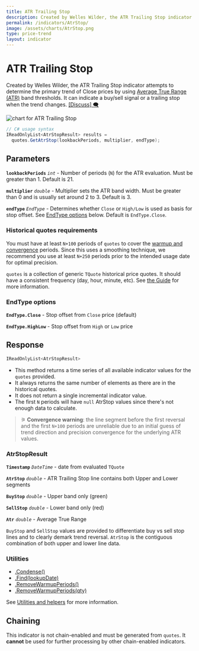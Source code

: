 ```yaml
---
title: ATR Trailing Stop
description: Created by Welles Wilder, the ATR Trailing Stop indicator attempts to determine the primary trend of financial market prices by using Average True Range (ATR) band thresholds.  It can indicate a buy/sell signal or a trailing stop when the trend changes.
permalink: /indicators/AtrStop/
image: /assets/charts/AtrStop.png
type: price-trend
layout: indicator
---
```


# ATR Trailing Stop

Created by Welles Wilder, the ATR Trailing Stop indicator attempts to determine the primary trend of Close prices by using [Average True Range (ATR)]({{site.baseurl}}/indicators/Atr/#content) band thresholds.  It can indicate a buy/sell signal or a trailing stop when the trend changes.
[[Discuss] 🗨️](https://github.com/DaveSkender/Stock.Indicators/discussions/724 "Community discussion about this indicator")

![chart for ATR Trailing Stop](/assets/charts/AtrStop.png)

```csharp
// C# usage syntax
IReadOnlyList<AtrStopResult> results =
  quotes.GetAtrStop(lookbackPeriods, multiplier, endType);
```

## Parameters

**`lookbackPeriods`** _`int`_ - Number of periods (`N`) for the ATR evaluation.  Must be greater than 1.  Default is 21.

**`multiplier`** _`double`_ - Multiplier sets the ATR band width.  Must be greater than 0 and is usually set around 2 to 3.  Default is 3.

**`endType`** _`EndType`_ - Determines whether `Close` or `High/Low` is used as basis for stop offset.  See [EndType options](#endtype-options) below.  Default is `EndType.Close`.

### Historical quotes requirements

You must have at least `N+100` periods of `quotes` to cover the [warmup and convergence]({{site.github.repository_url}}/discussions/688) periods.  Since this uses a smoothing technique, we recommend you use at least `N+250` periods prior to the intended usage date for optimal precision.

`quotes` is a collection of generic `TQuote` historical price quotes.  It should have a consistent frequency (day, hour, minute, etc).  See [the Guide]({{site.baseurl}}/guide/#historical-quotes) for more information.

### EndType options

**`EndType.Close`** - Stop offset from `Close` price (default)

**`EndType.HighLow`** - Stop offset from `High` or `Low` price

## Response

```csharp
IReadOnlyList<AtrStopResult>
```

- This method returns a time series of all available indicator values for the `quotes` provided.
- It always returns the same number of elements as there are in the historical quotes.
- It does not return a single incremental indicator value.
- The first `N` periods will have `null` AtrStop values since there's not enough data to calculate.

>&#9886; **Convergence warning**: the line segment before the first reversal and the first `N+100` periods are unreliable due to an initial guess of trend direction and precision convergence for the underlying ATR values.

### AtrStopResult

**`Timestamp`** _`DateTime`_ - date from evaluated `TQuote`

**`AtrStop`** _`double`_ - ATR Trailing Stop line contains both Upper and Lower segments

**`BuyStop`** _`double`_ - Upper band only (green)

**`SellStop`** _`double`_ - Lower band only (red)

**`Atr`** _`double`_ - Average True Range

`BuyStop` and `SellStop` values are provided to differentiate buy vs sell stop lines and to clearly demark trend reversal.  `AtrStop` is the contiguous combination of both upper and lower line data.

### Utilities

- [.Condense()]({{site.baseurl}}/utilities#condense)
- [.Find(lookupDate)]({{site.baseurl}}/utilities#find-indicator-result-by-date)
- [.RemoveWarmupPeriods()]({{site.baseurl}}/utilities#remove-warmup-periods)
- [.RemoveWarmupPeriods(qty)]({{site.baseurl}}/utilities#remove-warmup-periods)

See [Utilities and helpers]({{site.baseurl}}/utilities#utilities-for-indicator-results) for more information.

## Chaining

This indicator is not chain-enabled and must be generated from `quotes`.  It **cannot** be used for further processing by other chain-enabled indicators.
